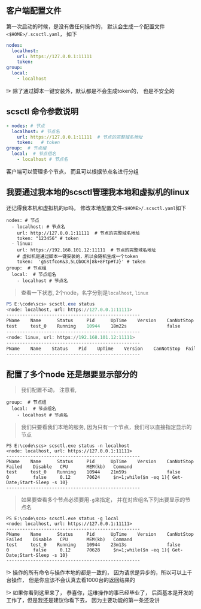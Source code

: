 <!--
 * @Author: your name
 * @Date: 2022-01-21 23:33:10
 * @LastEditTime: 2022-02-27 11:04:55
 * @LastEditors: your name
 * @Description: 打开koroFileHeader查看配置 进行设置: https://github.com/OBKoro1/koro1FileHeader/wiki/%E9%85%8D%E7%BD%AE
 * @FilePath: /scs/docs/client.md
-->


## 客户端配置文件

第一次启动的时候，是没有做任何操作的， 默认会生成一个配置文件`<$HOME>/.scsctl.yaml`， 如下
```yaml
nodes:
  localhost: 
    url: https://127.0.0.1:11111
    token:
group:
  local:
    - localhost
```

!> 除了通过脚本一键安装外，默认都是不会生成token的， 也是不安全的

## scsctl 命令参数说明
```yaml
- nodes: # 节点
  localhost: # 节点名
    url: https://127.0.0.1:11111  # 节点的完整域名地址
    token:   # token
group:  # 节点组
  local:  # 节点组名
    - localhost # 节点名
```

客户端可以管理多个节点， 而且可以根据节点名进行分组

## 我要通过我本地的scsctl管理我本地和虚拟机的linux

还记得我本机和虚拟机的ip吗， 修改本地配置文件`<$HOME>/.scsctl.yaml`如下
```
nodes: # 节点
  - localhost: # 节点名
    url: http://127.0.0.1:11111  # 节点的完整域名地址
    token: "123456" # token
  - linux:
    url: https://192.168.101.12:11111  # 节点的完整域名地址
    # 虚拟机是通过脚本一键安装的，所以会随机生成一个token
    token:  'gSstfcoK&3,5LQbOCR|8k+8Ftp#TJ}' # token
group:  # 节点组
  local:  # 节点组名
    - localhost # 节点名
```
> 查看一下状态, 2个node，名字分别是`localhost`, `linux`

```powershell
PS E:\code\scs> scsctl.exe status
<node: localhost, url: https://127.0.0.1:11111>
--------------------------------------------------
PName    Name      Status     Pid      UpTime    Version    CanNotStop  Failed    Disable   CPU       MEM(kb)   Command
test     test_0    Running    10944    18m22s               false       0         false     0.14      70624     $n=1;while($n -eq 1){ Get-Date;Start-Sleep -s 10}
--------------------------------------------------
<node: linux, url: https://192.168.101.12:11111>
--------------------------------------------------
PName    Name    Status    Pid    UpTime    Version    CanNotStop  Failed    Disable   CPU       MEM(kb)   Command
--------------------------------------------------
```

## 配置了多个node 还是想要显示部分的

> 我们配置不动， 注意看, 
```
group:  # 节点组
  local:  # 节点组名
    - localhost # 节点名
```
> 我们只要看我们本地的服务, 因为只有一个节点，我们可以直接指定显示的节点
```
PS E:\code\scs> scsctl.exe status -n localhost
<node: localhost, url: https://127.0.0.1:11111>
--------------------------------------------------
PName    Name      Status     Pid      UpTime    Version    CanNotStop  Failed    Disable   CPU       MEM(kb)   Command
test     test_0    Running    10944    21m59s               false       0         false     0.12      70624     $n=1;while($n -eq 1){ Get-Date;Start-Sleep -s 10}
--------------------------------------------------
```
> 如果要查看多个节点必须要用`-g`来指定， 并在对应组名下列出要显示的节点名
```
PS E:\code\scs> scsctl.exe status -g local
<node: localhost, url: https://127.0.0.1:11111>
--------------------------------------------------
PName    Name      Status     Pid      UpTime    Version    CanNotStop  Failed    Disable   CPU       MEM(kb)   Command
test     test_0    Running    10944    23m13s               false       0         false     0.12      70628     $n=1;while($n -eq 1){ Get-Date;Start-Sleep -s 10}
--------------------------------------------------
```

!> 操作的所有命令与操作本地的都是一致的， 因为请求是异步的，所以可以上千台操作， 但是你应该不会认真去看1000台的返回结果的

!> 如果你看到这里来了， 恭喜你，运维操作的事已经毕业了， 后面基本是开发的工作了，但是我还是建议你看下去， 因为主要功能的第一条还没讲